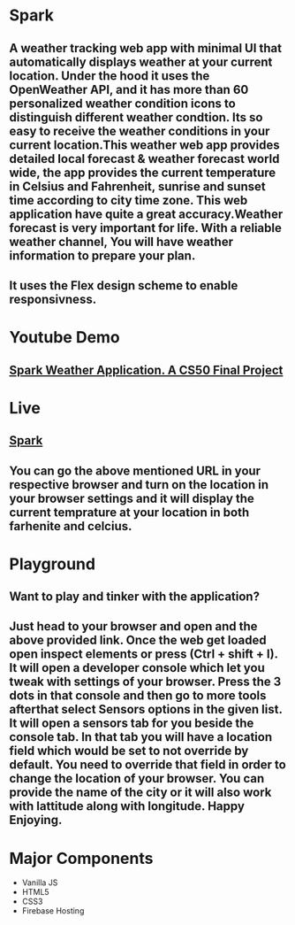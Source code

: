 # Spark

## A weather tracking web app with minimal UI that automatically displays weather at your current location. Under the hood it uses the OpenWeather API, and it has more than 60 personalized weather condition icons to distinguish different weather condtion. Its so easy to receive the weather conditions in your current location.This weather web app provides detailed local forecast & weather forecast world wide, the app provides the current temperature in Celsius and Fahrenheit, sunrise and sunset time according to city time zone. This web application have quite a great accuracy.Weather forecast is very important for life. With a reliable weather channel, You will have weather information to prepare your plan.

## It uses the Flex design scheme to enable responsivness. 

# Youtube Demo
## [Spark Weather Application. A CS50 Final Project](https://youtu.be/ezsY_5rktPY)



# Live

## [Spark](https://thunder-spark.web.app/)

## You can go the above mentioned URL in your respective browser and turn on the location in your browser settings and it will display the current temprature at your location in both farhenite and celcius.

# Playground
## Want to play and tinker with the application?
## Just head to your browser and open and the above provided link. Once the web get loaded open inspect elements or press (Ctrl + shift + I). It will open a developer console which let you tweak with settings of your browser. Press the 3 dots in that console and then go to more tools afterthat select Sensors options in the given list. It will open a sensors tab for you beside the console tab. In that tab you will have a location field which would be set to not override by default. You need to override that field in order to change the location of your browser. You can provide the name of the city or it will also work with lattitude along with longitude. Happy Enjoying.

# Major Components
- Vanilla JS
- HTML5
- CSS3
- Firebase Hosting



